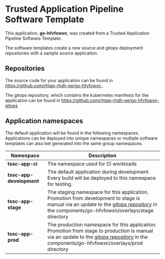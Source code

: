 # Trusted Application Pipeline Software Template

This application, **go-hfvfowxn**, was created from a Trusted Application Pipeline Software Template.

The software templates create a new source and gitops deployment repositories with a sample source application. 

## Repositories

The source code for your application can be found in [https://github.com/rhtap-rhdh-qe/go-hfvfowxn ](https://github.com/rhtap-rhdh-qe/go-hfvfowxn ).
 
The gitops repository, which contains the kubernetes manifests for the application can be found in 
[https://github.com/rhtap-rhdh-qe/go-hfvfowxn-gitops ](https://github.com/rhtap-rhdh-qe/go-hfvfowxn-gitops ) 

## Application namespaces 

The default application will be found in the following namespaces. Applications can be deployed into unique namespaces or multiple software templates can also bet generated into the same group namespaces.  

|  Namespace   |  Description   |  
| -------- | -------- |
| **tssc-app-ci** | The namespace used for CI workloads |
| **tssc-app-development** | The default application during development. Every build will be deployed to this namespace for testing. |
| **tssc-app-stage** | The staging namespace for this application. Promotion from development to stage is manual via an update to the [gitops repository](https://github.com/rhtap-rhdh-qe/go-hfvfowxn-gitops ) in the components/go-hfvfowxn/overlays/stage directory |
| **tssc-app-prod** | The production namespace for this application. Promotion from stage to production is manual via an update to the [gitops repository](https://github.com/rhtap-rhdh-qe/go-hfvfowxn-gitops ) in the components/go-hfvfowxn/overlays/prod directory |